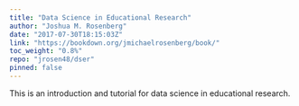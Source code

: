 ```yaml
---
title: "Data Science in Educational Research"
author: "Joshua M. Rosenberg"
date: "2017-07-30T18:15:03Z"
link: "https://bookdown.org/jmichaelrosenberg/book/"
toc_weight: "0.8%"
repo: "jrosen48/dser"
pinned: false
---
```


This is an introduction and tutorial for data science in educational research.
